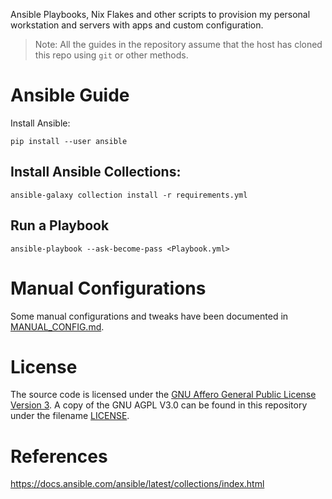 Ansible Playbooks, Nix Flakes and other scripts to provision my personal workstation and servers with apps and custom configuration.

> Note: All the guides in the repository assume that the host has cloned this repo using `git` or other methods.

# Ansible Guide

Install Ansible:

```
pip install --user ansible
```

## Install Ansible Collections:

```
ansible-galaxy collection install -r requirements.yml
```

## Run a Playbook

```
ansible-playbook --ask-become-pass <Playbook.yml>
```

# Manual Configurations

Some manual configurations and tweaks have been documented in [MANUAL_CONFIG.md](./MANUAL_CONFIG.md).

# License

The source code is licensed under the [GNU Affero General Public License Version 3](https://www.gnu.org/licenses/agpl-3.0.txt). A copy of the GNU AGPL V3.0 can be found in this repository under the filename [LICENSE](./LICENSE).

# References

https://docs.ansible.com/ansible/latest/collections/index.html
